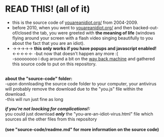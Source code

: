# READ THIS!      (all of it)
- this is the source code of <a href="http://youareanidiot.org/">youareanidiot.org/</a> from 2004-2009.<br>
- before 2010, when you went to <a href="http://youareanidiot.org/">youareanidiot.org/</a> and then backed-out-of/closed the tab, you were greeted with <b>the meaning of life</b> (windows flying around your screen with a flash video singing beautifully to you about the fact that you are an idiot).<br>
- →→→→→ <b>this only works if you have popups and javascript enabled!</b> ←←←←←
-but now that doesn't happen any more :(<br>
-soooooooo i dug around a bit on the <a href="https://archive.org/web/">way back machine</a> and gathered this source code to put on this repository.<br>
<br>
<b>about the "source-code" folder:</b><br>
-upon donnloading the source code folder to your computer, your antivirus will probably remove the download due to the "you.js" file within the download.<br>
-this will run just fine as long

<b><i>if you're not loocking for complications!:</i></b><br>
you could just download <i><b>only</b></i> the "you-are-an-idiot-virus.html" file which sources all the other files from this repository <br>
<br>
<b>(see "source-code/readme.md" for more information on the source code)</b>

